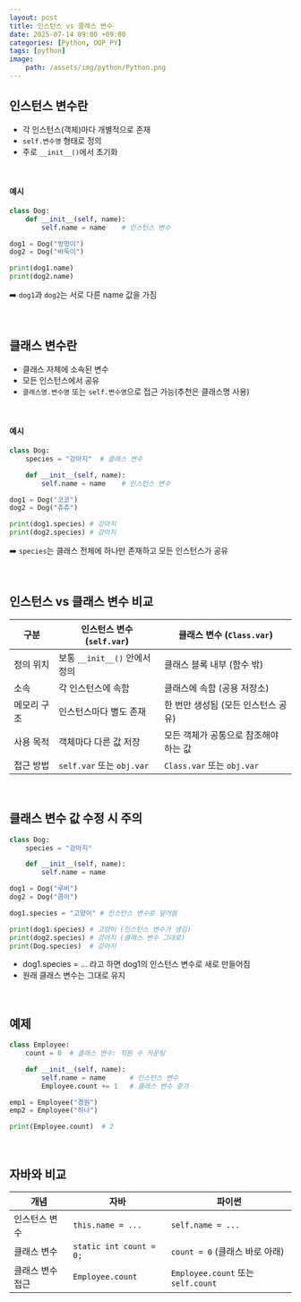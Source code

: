 ```yaml
---
layout: post
title: 인스턴스 vs 클래스 변수
date: 2025-07-14 09:00 +09:00
categories: [Python, OOP_PY]
tags: [python]
image:
    path: /assets/img/python/Python.png
---
```


## 인스턴스 변수란

- 각 인스턴스(객체)마다 개별적으로 존재
- `self.변수명` 형태로 정의
- 주로 `__init__()`에서 초기화

<br>

#### 예시

```python
class Dog:
    def __init__(self, name):
        self.name = name    # 인스턴스 변수 

dog1 = Dog("멍멍이")
dog2 = Dog("바둑이")

print(dog1.name)
print(dog2.name)
```

➡️ `dog1`과 `dog2`는 서로 다른 name 값을 가짐

<br>

## 클래스 변수란

- 클래스 자체에 소속된 변수
- 모든 인스턴스에서 공유
- `클래스명.변수명` 또는 `self.변수명`으로 접근 가능(추천은 클래스명 사용)

<br>

#### 예시

```python
class Dog:
    species = "강아지"  # 클래스 변수

    def __init__(self, name):
        self.name = name    # 인스턴스 변수

dog1 = Dog("코코")
dog2 = Dog("츄츄")

print(dog1.species) # 강아지
print(dog2.species) # 강아지
```

➡️ `species`는 클래스 전체에 하나만 존재하고 모든 인스턴스가 공유

<br>

## 인스턴스 vs 클래스 변수 비교

| 구분     | 인스턴스 변수 (`self.var`)    | 클래스 변수 (`Class.var`)     |
| ------ | ----------------------- | ------------------------ |
| 정의 위치  | 보통 `__init__()` 안에서 정의  | 클래스 블록 내부 (함수 밖)         |
| 소속     | 각 인스턴스에 속함              | 클래스에 속함 (공용 저장소)         |
| 메모리 구조 | 인스턴스마다 별도 존재            | 한 번만 생성됨 (모든 인스턴스 공유)    |
| 사용 목적  | 객체마다 다른 값 저장            | 모든 객체가 공통으로 참조해야 하는 값    |
| 접근 방법  | `self.var` 또는 `obj.var` | `Class.var` 또는 `obj.var` |

<br>

## 클래스 변수 값 수정 시 주의

```python
class Dog:
    species = "강아지"

    def __init__(self, name):
        self.name = name

dog1 = Dog("루비")
dog2 = Dog("콤이")

dog1.species = "고양이" # 인스턴스 변수로 덮어씀

print(dog1.species) # 고양이 (인스턴스 변수가 생김)
print(dog2.species) # 강아지 (클래스 변수 그대로)
print(Dog.species)  # 강아지
```

- dog1.species = ... 라고 하면 dog1의 인스턴스 변수로 새로 만들어짐
- 원래 클래스 변수는 그대로 유지

<br>

## 예제

```python
class Employee:
    count = 0  # 클래스 변수: 직원 수 카운팅

    def __init__(self, name):
        self.name = name      # 인스턴스 변수
        Employee.count += 1   # 클래스 변수 증가

emp1 = Employee("경원")
emp2 = Employee("하나")

print(Employee.count)  # 2
```

<br>

## 자바와 비교

| 개념        | 자바                      | 파이썬                              |
| --------- | ----------------------- | -------------------------------- |
| 인스턴스 변수   | `this.name = ...`       | `self.name = ...`                |
| 클래스 변수    | `static int count = 0;` | `count = 0` (클래스 바로 아래)          |
| 클래스 변수 접근 | `Employee.count`        | `Employee.count` 또는 `self.count` |
